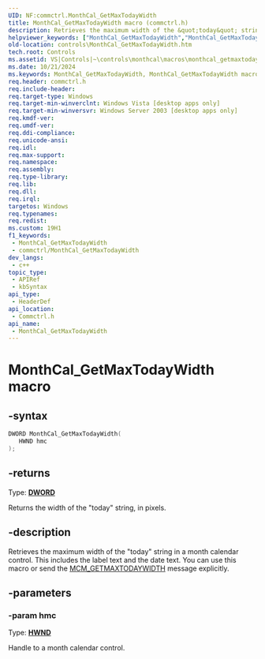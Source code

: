 ```yaml
---
UID: NF:commctrl.MonthCal_GetMaxTodayWidth
title: MonthCal_GetMaxTodayWidth macro (commctrl.h)
description: Retrieves the maximum width of the &quot;today&quot; string in a month calendar control. This includes the label text and the date text. You can use this macro or send the MCM_GETMAXTODAYWIDTH message explicitly.
helpviewer_keywords: ["MonthCal_GetMaxTodayWidth","MonthCal_GetMaxTodayWidth macro [Windows Controls]","_win32_MonthCal_GetMaxTodayWidth","_win32_MonthCal_GetMaxTodayWidth_cpp","commctrl/MonthCal_GetMaxTodayWidth","controls.MonthCal_GetMaxTodayWidth","controls._win32_MonthCal_GetMaxTodayWidth"]
old-location: controls\MonthCal_GetMaxTodayWidth.htm
tech.root: Controls
ms.assetid: VS|Controls|~\controls\monthcal\macros\monthcal_getmaxtodaywidth.htm
ms.date: 10/21/2024
ms.keywords: MonthCal_GetMaxTodayWidth, MonthCal_GetMaxTodayWidth macro [Windows Controls], _win32_MonthCal_GetMaxTodayWidth, _win32_MonthCal_GetMaxTodayWidth_cpp, commctrl/MonthCal_GetMaxTodayWidth, controls.MonthCal_GetMaxTodayWidth, controls._win32_MonthCal_GetMaxTodayWidth
req.header: commctrl.h
req.include-header: 
req.target-type: Windows
req.target-min-winverclnt: Windows Vista [desktop apps only]
req.target-min-winversvr: Windows Server 2003 [desktop apps only]
req.kmdf-ver: 
req.umdf-ver: 
req.ddi-compliance: 
req.unicode-ansi: 
req.idl: 
req.max-support: 
req.namespace: 
req.assembly: 
req.type-library: 
req.lib: 
req.dll: 
req.irql: 
targetos: Windows
req.typenames: 
req.redist: 
ms.custom: 19H1
f1_keywords:
 - MonthCal_GetMaxTodayWidth
 - commctrl/MonthCal_GetMaxTodayWidth
dev_langs:
 - c++
topic_type:
 - APIRef
 - kbSyntax
api_type:
 - HeaderDef
api_location:
 - Commctrl.h
api_name:
 - MonthCal_GetMaxTodayWidth
---
```


# MonthCal_GetMaxTodayWidth macro

## -syntax

```cpp
DWORD MonthCal_GetMaxTodayWidth(
   HWND hmc
);
```

## -returns

Type: **[DWORD](/windows/desktop/winprog/windows-data-types)**

Returns the width of the "today" string, in pixels.


## -description

Retrieves the maximum width of the "today" string in a month calendar control. This includes the label text and the date text. You can use this macro or send the <a href="/windows/desktop/Controls/mcm-getmaxtodaywidth">MCM_GETMAXTODAYWIDTH</a> message explicitly.

## -parameters

### -param hmc

Type: <b><a href="/windows/desktop/WinProg/windows-data-types">HWND</a></b>

Handle to a month calendar control.
